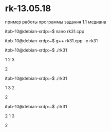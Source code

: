 # rk-13.05.18

пример работы программы задания 1.1 медиана

itpb-10@debian-xrdp:~$ nano rk31.cpp

itpb-10@debian-xrdp:~$ g++ rk31.cpp -o rk31

itpb-10@debian-xrdp:~$ ./rk31 

1 2 3

2

itpb-10@debian-xrdp:~$ ./rk31 

1 3 2

2

itpb-10@debian-xrdp:~$ ./rk31 

2 1 3

2
